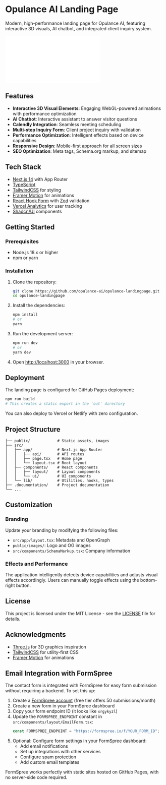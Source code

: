 # Opulance AI Landing Page

Modern, high-performance landing page for Opulance AI, featuring interactive 3D visuals, AI chatbot, and integrated client inquiry system.

![Opulance AI](public/images/og-image-info.txt)

## Features

- **Interactive 3D Visual Elements**: Engaging WebGL-powered animations with performance optimization
- **AI Chatbot**: Interactive assistant to answer visitor questions
- **Calendly Integration**: Seamless meeting scheduling
- **Multi-step Inquiry Form**: Client project inquiry with validation
- **Performance Optimization**: Intelligent effects based on device capabilities
- **Responsive Design**: Mobile-first approach for all screen sizes
- **SEO Optimization**: Meta tags, Schema.org markup, and sitemap

## Tech Stack

- [Next.js 14](https://nextjs.org/) with App Router
- [TypeScript](https://www.typescriptlang.org/)
- [TailwindCSS](https://tailwindcss.com/) for styling
- [Framer Motion](https://www.framer.com/motion/) for animations
- [React Hook Form](https://react-hook-form.com/) with [Zod](https://github.com/colinhacks/zod) validation
- [Vercel Analytics](https://vercel.com/analytics) for user tracking
- [Shadcn/UI](https://ui.shadcn.com/) components

## Getting Started

### Prerequisites

- Node.js 18.x or higher
- npm or yarn

### Installation

1. Clone the repository:
   ```bash
   git clone https://github.com/opulance-ai/opulance-landingpage.git
   cd opulance-landingpage
   ```

2. Install the dependencies:
   ```bash
   npm install
   # or
   yarn
   ```

3. Run the development server:
   ```bash
   npm run dev
   # or
   yarn dev
   ```

4. Open [http://localhost:3000](http://localhost:3000) in your browser.

## Deployment

The landing page is configured for GitHub Pages deployment:

```bash
npm run build
# This creates a static export in the 'out' directory
```

You can also deploy to Vercel or Netlify with zero configuration.

## Project Structure

```
├── public/            # Static assets, images
├── src/
│   ├── app/           # Next.js App Router
│   │   ├── api/       # API routes
│   │   ├── page.tsx   # Home page
│   │   └── layout.tsx # Root layout
│   ├── components/    # React components
│   │   ├── layout/    # Layout components
│   │   └── ui/        # UI components
│   └── lib/           # Utilities, hooks, types
├── .documentation/    # Project documentation
└── ...
```

## Customization

### Branding

Update your branding by modifying the following files:

- `src/app/layout.tsx`: Metadata and OpenGraph
- `public/images/`: Logo and OG images
- `src/components/SchemaMarkup.tsx`: Company information

### Effects and Performance

The application intelligently detects device capabilities and adjusts visual effects accordingly. Users can manually toggle effects using the bottom-right button.

## License

This project is licensed under the MIT License - see the [LICENSE](LICENSE) file for details.

## Acknowledgments

- [Three.js](https://threejs.org/) for 3D graphics inspiration
- [TailwindCSS](https://tailwindcss.com/) for utility-first CSS
- [Framer Motion](https://www.framer.com/motion/) for animations

## Email Integration with FormSpree

The contact form is integrated with FormSpree for easy form submission without requiring a backend. To set this up:

1. Create a [FormSpree account](https://formspree.io/register) (free tier offers 50 submissions/month)
2. Create a new form in your FormSpree dashboard
3. Copy your form endpoint ID (it looks like `xrgykyzl`)
4. Update the `FORMSPREE_ENDPOINT` constant in `src/components/layout/EmailForm.tsx`:
   ```javascript
   const FORMSPREE_ENDPOINT = "https://formspree.io/f/YOUR_FORM_ID";
   ```
5. Optional: Configure form settings in your FormSpree dashboard:
   - Add email notifications
   - Set up integrations with other services
   - Configure spam protection
   - Add custom email templates

FormSpree works perfectly with static sites hosted on GitHub Pages, with no server-side code required.
